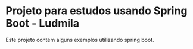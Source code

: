 
# Projeto para estudos usando Spring Boot - Ludmila

Este projeto contém alguns exemplos utilizando spring boot. 
